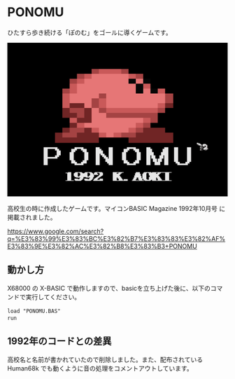 # PONOMU
ひたすら歩き続ける「ぽのむ」をゴールに導くゲームです。

![game movie](images/ponomu.gif "game movie")

高校生の時に作成したゲームです。マイコンBASIC Magazine 1992年10月号 に掲載されました。

https://www.google.com/search?q=%E3%83%99%E3%83%BC%E3%82%B7%E3%83%83%E3%82%AF%E3%83%9E%E3%82%AC%E3%82%B8%E3%83%B3+PONOMU

## 動かし方
X68000 の X-BASIC で動作しますので、basicを立ち上げた後に、以下のコマンドで実行してください。

```
load "PONOMU.BAS"
run
```

## 1992年のコードとの差異
高校名と名前が書かれていたので削除しました。また、配布されている Human68k でも動くように音の処理をコメントアウトしています。
